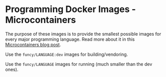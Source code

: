 # Programming Docker Images - Microcontainers

The purpose of these images is to provide the smallest possible images for
every major programming language. Read more about it in this [Microcontainers blog post](http://www.iron.io/blog/2016/01/microcontainers-tiny-portable-containers.html).

Use the `funcy/LANGUAGE:dev` images for building/vendoring.

Use the `funcy/LANGUAGE` images for running (much smaller than the dev ones).
